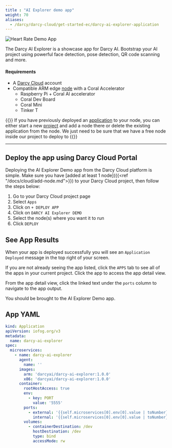 ```yaml
---
title : "AI Explorer demo app"
weight: 70
aliases:
  - /darcy/darcy-cloud/get-started-ec/darcy-ai-explorer-application
---
```


![Heart Rate Demo App](/images/ai-exp-hero.jpg)

The Darcy AI Explorer is a showcase app for Darcy AI. Bootstrap your AI project using
powerful face detection, pose detection, QR code scanning and more.

#### Requirements

* A [Darcy Cloud](https://cloud.darcy.ai) account
* Compatible ARM edge [node](../../more/terminology.md#node) with a Coral Accelerator
  * Raspberry Pi + Coral AI accelerator
  * Coral Dev Board
  * Coral Mini
  * Tinker T

{{<alert>}} If you have previously deployed an [application](../../more/terminology.md#application) to your node, you can either
start a new [project](../../more/terminology.md#project) and add a node there or delete the existing application from the node. We just
need to be sure that we have a free node inside our project to deploy to {{</alert>}}

---

## Deploy the app using Darcy Cloud Portal

Deploying the AI Explorer Demo app from the Darcy Cloud platform is simple. Make sure
you have [added at least 1 node]({{<ref "/docs/cloud/add-node.md">}}) to your Darcy Cloud project, then
follow the steps below:

1. Go to your Darcy Cloud project page
2. Select `Apps`
3. Click on `+ DEPLOY APP`
4. Click on `DARCY AI Explorer DEMO`
5. Select the node(s) where you want it to run
6. Click `DEPLOY`

## See App Results

When your app is deployed successfully you will see an `Application Deployed` message in the top
right of your screen.

If you are not already seeing the app listed, click the `APPS` tab to see all of the apps in your
current project. Click the app to access the app detail view.

From the app detail view, click the linked text under the `ports` column to navigate to the app
output.

You should be brought to the AI Explorer Demo app.

## App YAML

```yaml
kind: Application
apiVersion: iofog.org/v3
metadata:
  name: darcy-ai-explorer
spec:
  microservices:
    - name: darcy-ai-explorer
      agent:
        name: ''
      images:
        arm: 'darcyai/darcy-ai-explorer:1.0.0'
        x86: 'darcyai/darcy-ai-explorer:1.0.0'
      container:
        rootHostAccess: true
        env:
          - key: PORT
            value: '5555'
        ports:
          - external: '{{self.microservices[0].env[0].value | toNumber}}'
            internal: '{{self.microservices[0].env[0].value | toNumber}}'
        volumes:
          - containerDestination: /dev
            hostDestination: /dev
            type: bind
            accessMode: rw
```
